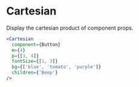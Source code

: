 # Cartesian

Display the cartesian product of component props.

```.jsx
<Cartesian
  component={Button}
  m={4}
  p={[3, 4]}
  fontSize={[1, 3]}
  bg={['blue', 'tomato', 'purple']}
  children={'Beep'}
/>
```
